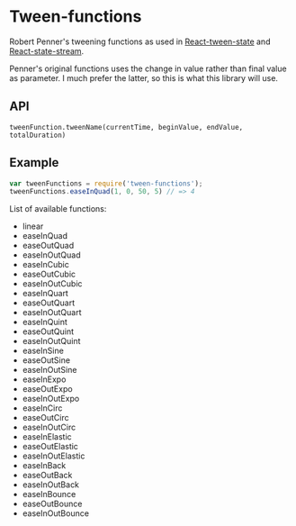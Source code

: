# Tween-functions

Robert Penner's tweening functions as used in [React-tween-state](https://github.com/chenglou/react-tween-state) and [React-state-stream](https://github.com/chenglou/react-state-stream).

Penner's original functions uses the change in value rather than final value as parameter. I much prefer the latter, so this is what this library will use.

## API

`tweenFunction.tweenName(currentTime, beginValue, endValue, totalDuration)`

## Example

```js
var tweenFunctions = require('tween-functions');
tweenFunctions.easeInQuad(1, 0, 50, 5) // => 4
```

List of available functions:

- linear
- easeInQuad
- easeOutQuad
- easeInOutQuad
- easeInCubic
- easeOutCubic
- easeInOutCubic
- easeInQuart
- easeOutQuart
- easeInOutQuart
- easeInQuint
- easeOutQuint
- easeInOutQuint
- easeInSine
- easeOutSine
- easeInOutSine
- easeInExpo
- easeOutExpo
- easeInOutExpo
- easeInCirc
- easeOutCirc
- easeInOutCirc
- easeInElastic
- easeOutElastic
- easeInOutElastic
- easeInBack
- easeOutBack
- easeInOutBack
- easeInBounce
- easeOutBounce
- easeInOutBounce
